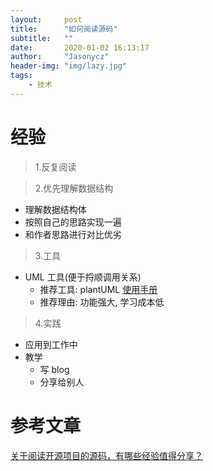 ```yaml
---
layout:     post
title:      "如何阅读源码"
subtitle:   ""
date:       2020-01-02 16:13:17
author:     "Jasonycz"
header-img: "img/lazy.jpg"
tags:
    - 技术
---
```


# 经验

> 1.反复阅读

> 2.优先理解数据结构

- 理解数据结构体
- 按照自己的思路实现一遍
- 和作者思路进行对比优劣

> 3.工具

- UML 工具(便于捋顺调用关系)
    - 推荐工具: plantUML [使用手册](https://plantuml.com/)
    - 推荐理由: 功能强大, 学习成本低

> 4.实践

- 应用到工作中
- 教学
    - 写 blog
    - 分享给别人


# 参考文章
[关于阅读开源项目的源码，有哪些经验值得分享？](https://www.zhihu.com/question/22346930)
